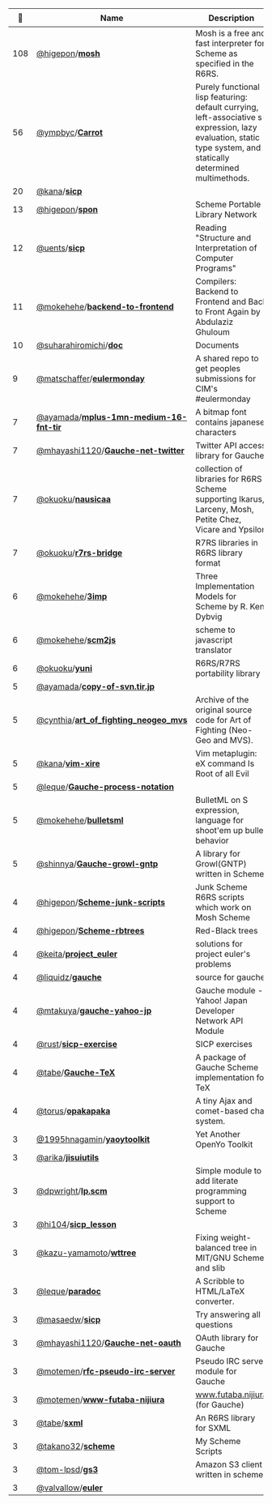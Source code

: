|:star2: | Name | Description | 🌍|
|---|---|---|---|
|108|[@higepon](https://github.com/higepon)/[**mosh**](https://github.com/higepon/mosh)|Mosh is a free and fast interpreter for Scheme as specified in the R6RS.  |[:arrow_upper_right:](http://mosh.monaos.org/)|
|56|[@ympbyc](https://github.com/ympbyc)/[**Carrot**](https://github.com/ympbyc/Carrot)|Purely functional lisp featuring: default currying, left-associative s-expression, lazy evaluation, static type system, and statically determined multimethods.||
|20|[@kana](https://github.com/kana)/[**sicp**](https://github.com/kana/sicp)|||
|13|[@higepon](https://github.com/higepon)/[**spon**](https://github.com/higepon/spon)|Scheme Portable Library Network|[:arrow_upper_right:](http://wiki.monaos.org/pukiwiki.php?R6RS%2F%BD%B8%C0%D1%BD%EA%2F%B7%C7%BC%A8%C8%C4)|
|12|[@uents](https://github.com/uents)/[**sicp**](https://github.com/uents/sicp)|Reading "Structure and Interpretation of Computer Programs"||
|11|[@mokehehe](https://github.com/mokehehe)/[**backend-to-frontend**](https://github.com/mokehehe/backend-to-frontend)|Compilers: Backend to Frontend and Back to Front Again by Abdulaziz Ghuloum||
|10|[@suharahiromichi](https://github.com/suharahiromichi)/[**doc**](https://github.com/suharahiromichi/doc)|Documents||
|9|[@matschaffer](https://github.com/matschaffer)/[**eulermonday**](https://github.com/matschaffer/eulermonday)|A shared repo to get peoples submissions for CIM's #eulermonday|[:arrow_upper_right:](http://projecteuler.net)|
|7|[@ayamada](https://github.com/ayamada)/[**mplus-1mn-medium-16-fnt-tir**](https://github.com/ayamada/mplus-1mn-medium-16-fnt-tir)|A bitmap font contains japanese characters||
|7|[@mhayashi1120](https://github.com/mhayashi1120)/[**Gauche-net-twitter**](https://github.com/mhayashi1120/Gauche-net-twitter)|Twitter API access library for Gauche|[:arrow_upper_right:](http://practical-scheme.net/gauche/)|
|7|[@okuoku](https://github.com/okuoku)/[**nausicaa**](https://github.com/okuoku/nausicaa)|collection of libraries for R6RS Scheme supporting Ikarus, Larceny, Mosh, Petite Chez, Vicare and Ypsilon|[:arrow_upper_right:](http://marcomaggi.github.com/nausicaa.html)|
|7|[@okuoku](https://github.com/okuoku)/[**r7rs-bridge**](https://github.com/okuoku/r7rs-bridge)|R7RS libraries in R6RS library format||
|6|[@mokehehe](https://github.com/mokehehe)/[**3imp**](https://github.com/mokehehe/3imp)|Three Implementation Models for Scheme by R. Kent Dybvig||
|6|[@mokehehe](https://github.com/mokehehe)/[**scm2js**](https://github.com/mokehehe/scm2js)|scheme to javascript translator|[:arrow_upper_right:](http://www.mokehehe.com/temp/scm2js/)|
|6|[@okuoku](https://github.com/okuoku)/[**yuni**](https://github.com/okuoku/yuni)|R6RS/R7RS portability library||
|5|[@ayamada](https://github.com/ayamada)/[**copy-of-svn.tir.jp**](https://github.com/ayamada/copy-of-svn.tir.jp)|||
|5|[@cynthia](https://github.com/cynthia)/[**art_of_fighting_neogeo_mvs**](https://github.com/cynthia/art_of_fighting_neogeo_mvs)|Archive of the original source code for Art of Fighting (Neo-Geo and MVS).||
|5|[@kana](https://github.com/kana)/[**vim-xire**](https://github.com/kana/vim-xire)|Vim metaplugin: eX command Is Root of all Evil||
|5|[@leque](https://github.com/leque)/[**Gauche-process-notation**](https://github.com/leque/Gauche-process-notation)|||
|5|[@mokehehe](https://github.com/mokehehe)/[**bulletsml**](https://github.com/mokehehe/bulletsml)|BulletML on S expression, language for shoot'em up bullet behavior||
|5|[@shinnya](https://github.com/shinnya)/[**Gauche-growl-gntp**](https://github.com/shinnya/Gauche-growl-gntp)|A library for Growl(GNTP) written in Scheme.||
|4|[@higepon](https://github.com/higepon)/[**Scheme-junk-scripts**](https://github.com/higepon/Scheme-junk-scripts)|Junk Scheme R6RS scripts which work on Mosh Scheme||
|4|[@higepon](https://github.com/higepon)/[**Scheme-rbtrees**](https://github.com/higepon/Scheme-rbtrees)|Red-Black trees||
|4|[@keita](https://github.com/keita)/[**project_euler**](https://github.com/keita/project_euler)|solutions for project euler's problems||
|4|[@liquidz](https://github.com/liquidz)/[**gauche**](https://github.com/liquidz/gauche)|source for gauche||
|4|[@mtakuya](https://github.com/mtakuya)/[**gauche-yahoo-jp**](https://github.com/mtakuya/gauche-yahoo-jp)|Gauche module - Yahoo! Japan Developer Network API Module||
|4|[@rust](https://github.com/rust)/[**sicp-exercise**](https://github.com/rust/sicp-exercise)|SICP exercises||
|4|[@tabe](https://github.com/tabe)/[**Gauche-TeX**](https://github.com/tabe/Gauche-TeX)|A package of Gauche Scheme implementation for TeX|[:arrow_upper_right:](http://fixedpoint.jp/)|
|4|[@torus](https://github.com/torus)/[**opakapaka**](https://github.com/torus/opakapaka)|A tiny Ajax and comet-based chat system.||
|3|[@1995hnagamin](https://github.com/1995hnagamin)/[**yaoytoolkit**](https://github.com/1995hnagamin/yaoytoolkit)|Yet Another OpenYo Toolkit||
|3|[@arika](https://github.com/arika)/[**jisuiutils**](https://github.com/arika/jisuiutils)|||
|3|[@dpwright](https://github.com/dpwright)/[**lp.scm**](https://github.com/dpwright/lp.scm)|Simple module to add literate programming support to Scheme||
|3|[@hi104](https://github.com/hi104)/[**sicp_lesson**](https://github.com/hi104/sicp_lesson)|||
|3|[@kazu-yamamoto](https://github.com/kazu-yamamoto)/[**wttree**](https://github.com/kazu-yamamoto/wttree)|Fixing weight-balanced tree in MIT/GNU Scheme and slib||
|3|[@leque](https://github.com/leque)/[**paradoc**](https://github.com/leque/paradoc)|A Scribble to HTML/LaTeX converter.||
|3|[@masaedw](https://github.com/masaedw)/[**sicp**](https://github.com/masaedw/sicp)|Try answering all questions||
|3|[@mhayashi1120](https://github.com/mhayashi1120)/[**Gauche-net-oauth**](https://github.com/mhayashi1120/Gauche-net-oauth)|OAuth library for Gauche||
|3|[@motemen](https://github.com/motemen)/[**rfc-pseudo-irc-server**](https://github.com/motemen/rfc-pseudo-irc-server)|Pseudo IRC server module for Gauche||
|3|[@motemen](https://github.com/motemen)/[**www-futaba-nijiura**](https://github.com/motemen/www-futaba-nijiura)|www.futaba.nijiura (for Gauche)||
|3|[@tabe](https://github.com/tabe)/[**sxml**](https://github.com/tabe/sxml)|An R6RS library for SXML|[:arrow_upper_right:](http://fixedpoint.jp/)|
|3|[@takano32](https://github.com/takano32)/[**scheme**](https://github.com/takano32/scheme)|My Scheme Scripts|[:arrow_upper_right:](http://taka.no32.tk/)|
|3|[@tom-lpsd](https://github.com/tom-lpsd)/[**gs3**](https://github.com/tom-lpsd/gs3)|Amazon S3 client written in scheme||
|3|[@valvallow](https://github.com/valvallow)/[**euler**](https://github.com/valvallow/euler)||[:arrow_upper_right:](http://projecteuler.net/index.php?section=profile&profile=valvallow)|

